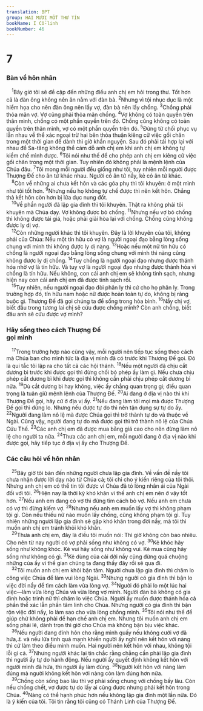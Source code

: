 ```yaml
---
translation: BPT
group: HAI MƯƠI MỐT THƯ TÍN
bookName: I Cổ-linh 
bookNumber: 46
---
```


<div class="title"><h1>7</h1><h3>Bàn về hôn nhân</h3></div>
<span class="verse 1co_7_1"> <sup>1</sup>Bây giờ tôi sẽ đề cập đến những điều anh chị em hỏi trong thư. Tốt hơn cả là đàn ông không nên ăn nằm với đàn bà.</span>
<span class="verse 1co_7_2"><sup>2</sup>Nhưng vì tội nhục dục là một hiểm họa cho nên đàn ông nên lấy vợ, đàn bà nên lấy chồng.</span>
<span class="verse 1co_7_3"><sup>3</sup>Chồng phải thỏa mãn vợ. Vợ cũng phải thỏa mãn chồng.</span>
<span class="verse 1co_7_4"><sup>4</sup>Vợ không có toàn quyền trên thân mình, chồng có một phần quyền trên đó. Chồng cũng không có toàn quyền trên thân mình, vợ có một phần quyền trên đó.</span>
<span class="verse 1co_7_5"><sup>5</sup>Đừng từ chối phục vụ lẫn nhau về thể xác ngoại trừ hai bên thỏa thuận kiêng cữ việc gối chăn trong một thời gian để dành thì giờ khẩn nguyện. Sau đó phải tái hợp lại với nhau để Sa-tăng không thể cám dỗ anh chị em khi anh chị em không tự kiềm chế mình được.</span>
<span class="verse 1co_7_6"><sup>6</sup>Tôi nói như thế để cho phép anh chị em kiêng cữ việc gối chăn trong một thời gian. Tuy nhiên đó không phải là mệnh lệnh của Chúa đâu.</span>
<span class="verse 1co_7_7"><sup>7</sup>Tôi mong mỗi người đều giống như tôi, tuy nhiên mỗi người được Thượng Đế cho ân tứ khác nhau. Người có ân tứ nầy, kẻ có ân tứ khác.<br/></span>
<span class="verse 1co_7_8"> <sup>8</sup>Còn về những ai chưa kết hôn và các góa phụ thì tôi khuyên: ở một mình như tôi tốt hơn.</span>
<span class="verse 1co_7_9"><sup>9</sup>Nhưng nếu họ không tự chế được thì nên kết hôn. Chẳng thà kết hôn còn hơn bị lửa dục nung đốt.<br/></span>
<span class="verse 1co_7_10"> <sup>10</sup>Về phần người đã lập gia đình thì tôi khuyên. Thật ra không phải tôi khuyên mà Chúa dạy. Vợ không được bỏ chồng.</span>
<span class="verse 1co_7_11"><sup>11</sup>Nhưng nếu vợ bỏ chồng thì không được tái giá, hoặc phải giải hòa lại với chồng. Chồng cũng không được ly dị vợ.<br/></span>
<span class="verse 1co_7_12"> <sup>12</sup>Còn những người khác thì tôi khuyên. Đây là lời khuyên của tôi, không phải của Chúa: Nếu một tín hữu có vợ là người ngoại đạo bằng lòng sống chung với mình thì không được ly dị nàng.</span>
<span class="verse 1co_7_13"><sup>13</sup>Hoặc nếu một nữ tín hữu có chồng là người ngoại đạo bằng lòng sống chung với mình thì nàng cũng không được ly dị chồng.</span>
<span class="verse 1co_7_14"><sup>14</sup>Tuy chồng là người ngoại đạo nhưng được thánh hóa nhờ vợ là tín hữu. Và tuy vợ là người ngoại đạo nhưng được thánh hóa vì chồng là tín hữu. Nếu không, con cái anh chị em sẽ không tinh sạch, nhưng hiện nay con cái anh chị em đã được tinh sạch rồi.<br/></span>
<span class="verse 1co_7_15"> <sup>15</sup>Tuy nhiên, nếu người ngoại đạo đòi phân ly thì cứ cho họ phân ly. Trong trường hợp đó, tín hữu nam hoặc nữ được hoàn toàn tự do, không bị ràng buộc gì. Thượng Đế đã gọi chúng ta để sống trong hòa bình.</span>
<span class="verse 1co_7_16"><sup>16</sup>Nầy chị vợ, biết đâu trong tương lai chị sẽ cứu được chồng mình? Còn anh chồng, biết đâu anh sẽ cứu được vợ mình?<br/></span>
<div class="title"><h3>Hãy sống theo cách Thượng Đế<br/>gọi mình</h3></div>
<span class="verse 1co_7_17"> <sup>17</sup>Trong trường hợp nào cũng vậy, mỗi người nên tiếp tục sống theo cách mà Chúa ban cho mình tức là địa vị mình đã có trước khi Thượng Đế gọi. Đó là qui tắc tôi lập ra cho tất cả các hội thánh.</span>
<span class="verse 1co_7_18"><sup>18</sup>Nếu một người đã chịu cắt dương bì trước khi được gọi thì đừng chối bỏ phép ấy làm gì. Nếu chưa chịu phép cắt dương bì khi được gọi thì không cần phải chịu phép cắt dương bì nữa.</span>
<span class="verse 1co_7_19"><sup>19</sup>Dù cắt dương bì hay không, việc ấy chẳng quan trọng gì; điều quan trọng là tuân giữ mệnh lệnh của Thượng Đế.</span>
<span class="verse 1co_7_20"><sup>20</sup>Ai đang ở địa vị nào thì khi Thượng Đế gọi, hãy cứ ở địa vị ấy.</span>
<span class="verse 1co_7_21"><sup>21</sup>Nếu đang làm tôi mọi mà được Thượng Đế gọi thì đừng lo. Nhưng nếu được tự do thì nên tận dụng sự tự do ấy.</span>
<span class="verse 1co_7_22"><sup>22</sup>Người đang làm nô lệ mà được Chúa gọi thì trở thành tự do và thuộc về Ngài. Cũng vậy, người đang tự do mà được gọi thì trở thành nô lệ của Chúa Cứu Thế.</span>
<span class="verse 1co_7_23"><sup>23</sup>Các anh chị em đã được mua bằng giá cao cho nên đừng làm nô lệ cho người ta nữa.</span>
<span class="verse 1co_7_24"><sup>24</sup>Thưa các anh chị em, mỗi người đang ở địa vị nào khi được gọi, hãy tiếp tục ở địa vị ấy cho Thượng Đế.<br/></span>
<div class="title"><h3>Các câu hỏi về hôn nhân</h3></div>
<span class="verse 1co_7_25"> <sup>25</sup>Bây giờ tôi bàn đến những người chưa lập gia đình. Về vấn đề nầy tôi chưa nhận được lời dạy nào từ Chúa cả; tôi chỉ cho ý kiến riêng của tôi thôi. Nhưng anh chị em có thể tin tôi được vì Chúa đã tỏ lòng nhân ái của Ngài đối với tôi.</span>
<span class="verse 1co_7_26"><sup>26</sup>Hiện nay là thời kỳ khó khăn vì thế anh chị em nên ở vậy tốt hơn.</span>
<span class="verse 1co_7_27"><sup>27</sup>Nếu anh em đang có vợ thì đừng tìm cách bỏ vợ. Nếu anh em chưa có vợ thì đừng kiếm vợ.</span>
<span class="verse 1co_7_28"><sup>28</sup>Nhưng nếu anh em muốn lấy vợ thì không phạm tội gì. Còn nếu thiếu nữ nào muốn lấy chồng, cũng không phạm tội gì. Tuy nhiên những người lập gia đình sẽ gặp khó khăn trong đời nầy, mà tôi thì muốn anh chị em tránh khỏi khó khăn.<br/></span>
<span class="verse 1co_7_29"> <sup>29</sup>Thưa anh chị em, đây là điều tôi muốn nói: Thì giờ không còn bao nhiêu. Cho nên từ nay người có vợ phải sống như không có vợ.</span>
<span class="verse 1co_7_30"><sup>30</sup>Kẻ khóc hãy sống như không khóc. Kẻ vui hãy sống như không vui. Kẻ mua cũng hãy sống như không có gì.</span>
<span class="verse 1co_7_31"><sup>31</sup>Kẻ dùng của cải đời nầy cũng đừng quá chuộng những của ấy vì thế gian chúng ta đang thấy đây rồi sẽ qua đi.<br/></span>
<span class="verse 1co_7_32"> <sup>32</sup>Tôi muốn anh chị em khỏi bận tâm. Người chưa lập gia đình thì chăm lo công việc Chúa để làm vui lòng Ngài.</span>
<span class="verse 1co_7_33"><sup>33</sup>Nhưng người có gia đình thì bận lo việc đời nầy để tìm cách làm vừa lòng vợ.</span>
<span class="verse 1co_7_34"><sup>34</sup>Người đó phải lo một lúc hai việc—làm vừa lòng Chúa và vừa lòng vợ mình. Người đàn bà không có gia đình hoặc trinh nữ thì chăm lo việc Chúa. Người ấy muốn được thánh hóa cả phần thể xác lẫn phần tâm linh cho Chúa. Nhưng người có gia đình thì bận rộn việc đời nầy, lo làm sao cho vừa lòng chồng mình.</span>
<span class="verse 1co_7_35"><sup>35</sup>Tôi nói như thế để giúp chứ không phải để hạn chế anh chị em. Nhưng tôi muốn anh chị em sống phải lẽ, dành trọn thì giờ cho Chúa mà không bận bịu việc khác.<br/></span>
<span class="verse 1co_7_36"> <sup>36</sup>Nếu người đang đính hôn cho rằng mình quấy nếu không cưới vợ đã hứa,<a data-toggle="tooltip" data-placement="bottom" title="Hay “trinh nữ.”">⚓</a> và nếu lửa tình quá mạnh khiến người ấy nghĩ nên kết hôn với nàng thì cứ làm theo điều mình muốn. Hai người nên kết hôn với nhau, không tội lỗi gì cả.</span>
<span class="verse 1co_7_37"><sup>37</sup>Nhưng người khác lại tin chắc rằng chẳng cần phải lập gia đình thì người ấy tự do hành động. Nếu người ấy quyết định không kết hôn với người mình đã hứa, thì người ấy làm đúng.</span>
<span class="verse 1co_7_38"><sup>38</sup>Người kết hôn với nàng làm đúng mà người không kết hôn với nàng còn làm đúng hơn nữa.<br/></span>
<span class="verse 1co_7_39"> <sup>39</sup>Chồng còn sống bao lâu thì vợ phải sống chung với chồng bấy lâu. Còn nếu chồng chết, vợ được tự do lấy ai cũng được nhưng phải kết hôn trong Chúa.</span>
<span class="verse 1co_7_40"><sup>40</sup>Nàng có thể hạnh phúc hơn nếu không lập gia đình một lần nữa. Đó là ý kiến của tôi. Tôi tin rằng tôi cũng có Thánh Linh của Thượng Đế.<br/></span>
